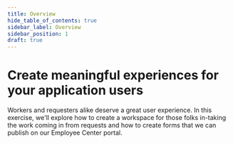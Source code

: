 ```yaml
---
title: Overview
hide_table_of_contents: true
sidebar_label: Overview
sidebar_position: 1
draft: true
---
```


# Create meaningful experiences for your application users

Workers and requesters alike deserve a great user experience. In this exercise, we'll explore how to create a workspace for those folks in-taking the work coming in from requests and how to create forms that we can publish on our Employee Center portal.